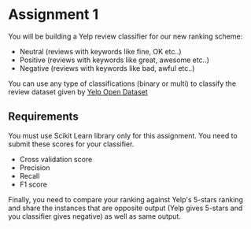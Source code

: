 # Assignment 1

You will be building a Yelp review classifier for our new ranking scheme:

- Neutral (reviews with keywords like fine, OK etc..)
- Positive (reviews with keywords like great, awesome etc..)
- Negative (reviews with keywords like bad, awful etc..)

You can use any type of classifications (binary or multi) to classify the review dataset given by [Yelp Open Dataset](https://www.yelp.com/dataset)

## Requirements

You must use Scikit Learn library only for this assignment. You need to submit these scores for your classifier.

- Cross validation score
- Precision
- Recall
- F1 score

Finally, you need to compare your ranking against Yelp's 5-stars ranking and share the instances that are opposite output (Yelp gives 5-stars and you classifier gives negative) as well as same output.


